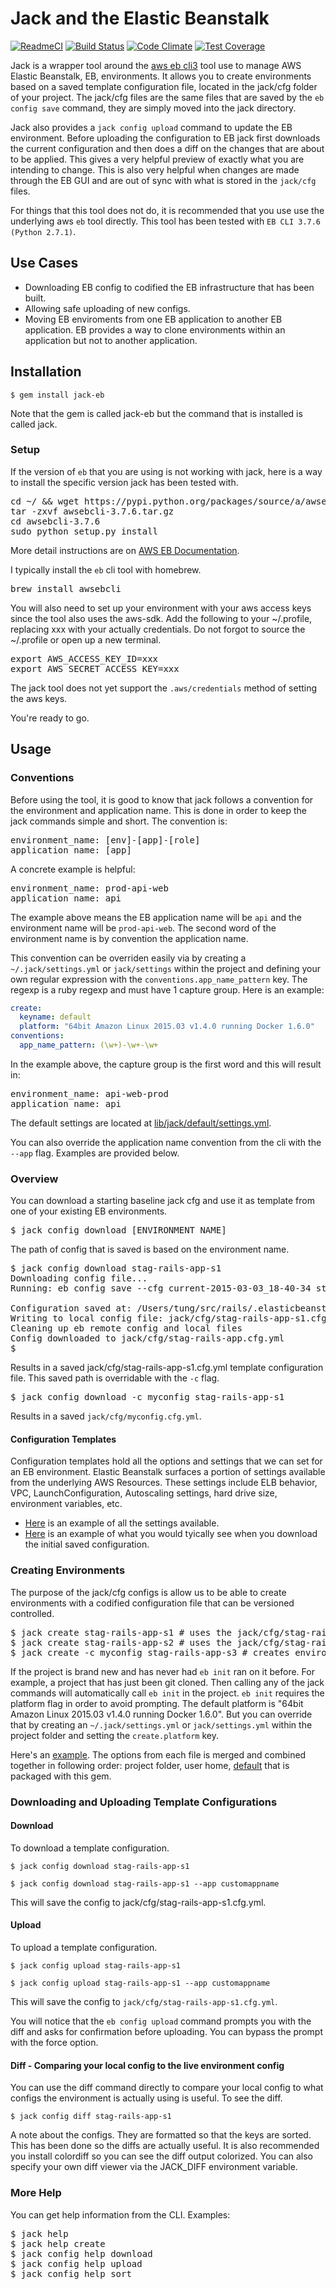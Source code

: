 # Jack and the Elastic Beanstalk

[![ReadmeCI](http://www.readmeci.com/images/readmeci-badge.svg)](http://www.readmeci.com/tongueroo/jack)
[![Build Status](https://travis-ci.org/tongueroo/jack.svg?branch=master)](https://travis-ci.org/tongueroo/jack)
[![Code Climate](https://codeclimate.com/github/tongueroo/jack/badges/gpa.svg)](https://codeclimate.com/github/tongueroo/jack)
[![Test Coverage](https://codeclimate.com/github/tongueroo/jack/badges/coverage.svg)](https://codeclimate.com/github/tongueroo/jack)

Jack is a wrapper tool around the [aws eb cli3](http://docs.aws.amazon.com/elasticbeanstalk/latest/dg/eb-cli3.html) tool use to manage AWS Elastic Beanstalk, EB, environments.  It allows you to create environments based on a saved template configuration file, located in the jack/cfg folder of your project.  The jack/cfg files are the same files that are saved by the `eb config save` command, they are simply moved into the jack directory.

Jack also provides a `jack config upload` command to update the EB environment.   Before uploading the configuration to EB jack first downloads the current configuration and then does a diff on the changes that are about to be applied.  This gives a very helpful preview of exactly what you are intending to change.  This is also very helpful when changes are made through the EB GUI and are out of sync with what is stored in the `jack/cfg` files.

For things that this tool does not do, it is recommended that you use use the underlying aws `eb` tool directly.  This tool has been tested with `EB CLI 3.7.6 (Python 2.7.1)`.

## Use Cases

* Downloading EB config to codified the EB infrastructure that has been built.
* Allowing safe uploading of new configs.
* Moving EB enviroments from one EB application to another EB application.  EB provides a way to clone environments within an application but not to another application.

## Installation

```
$ gem install jack-eb
```

Note that the gem is called jack-eb but the command that is installed is called jack.

### Setup

If the version of `eb` that you are using is not working with jack, here is a way to install the specific version jack has been tested with.

<pre>
cd ~/ && wget https://pypi.python.org/packages/source/a/awsebcli/awsebcli-3.7.6.tar.gz
tar -zxvf awsebcli-3.7.6.tar.gz
cd awsebcli-3.7.6
sudo python setup.py install
</pre>

More detail instructions are on [AWS EB Documentation](http://docs.aws.amazon.com/elasticbeanstalk/latest/dg/eb-cli3-getting-set-up.html).

I typically install the `eb` cli tool with homebrew.

<pre>
brew install awsebcli
</pre>

You will also need to set up your environment with your aws access keys since the tool also uses the aws-sdk.  Add the following to your ~/.profile, replacing xxx with your actually credentials.  Do not forgot to source the ~/.profile or open up a new terminal.

<pre>
export AWS_ACCESS_KEY_ID=xxx
export AWS_SECRET_ACCESS_KEY=xxx
</pre>

The jack tool does not yet support the `.aws/credentials` method of setting the aws keys.

You're ready to go.

## Usage

### Conventions

Before using the tool, it is good to know that jack follows a convention for the environment and application name.  This is done in order to keep the jack commands simple and short.  The convention is:

<pre>
environment_name: [env]-[app]-[role]
application_name: [app]
</pre>

A concrete example is helpful:

<pre>
environment_name: prod-api-web
application_name: api
</pre>

The example above means the EB application name will be `api` and the environment name will be `prod-api-web`.  The second word of the environment name is by convention the application name.

This convention can be overriden easily via by creating a `~/.jack/settings.yml` or `jack/settings` within the project and defining your own regular expression with the `conventions.app_name_pattern` key.  The regexp is a ruby regexp and must have 1 capture group.  Here is an example:

```yaml
create:
  keyname: default
  platform: "64bit Amazon Linux 2015.03 v1.4.0 running Docker 1.6.0"
conventions:
  app_name_pattern: (\w+)-\w+-\w+
```

In the example above, the capture group is the first word and this will result in:

<pre>
environment_name: api-web-prod
application_name: api
</pre>


The default settings are located at [lib/jack/default/settings.yml](https://github.com/tongueroo/jack/blob/master/lib/jack/default/settings.yml).

You can also override the application name convention from the cli with the `--app` flag.  Examples are provided below.

### Overview

You can download a starting baseline jack cfg and use it as template from one of your existing EB environments.

<pre>
$ jack config download [ENVIRONMENT_NAME]
</pre>

The path of config that is saved is based on the environment name.

<pre>
$ jack config download stag-rails-app-s1
Downloading config file...
Running: eb config save --cfg current-2015-03-03_18-40-34 stag-rails-app-s1

Configuration saved at: /Users/tung/src/rails/.elasticbeanstalk/saved_configs/current-2015-03-03_18-40-34.cfg.yml
Writing to local config file: jack/cfg/stag-rails-app-s1.cfg.yml
Cleaning up eb remote config and local files
Config downloaded to jack/cfg/stag-rails-app.cfg.yml
$ 
</pre>

Results in a saved jack/cfg/stag-rails-app-s1.cfg.yml template configuration file.  This saved path is overridable with the `-c` flag. 

<pre>
$ jack config download -c myconfig stag-rails-app-s1
</pre>

Results in a saved `jack/cfg/myconfig.cfg.yml`. 

#### Configuration Templates

Configuration templates hold all the options and settings that we can set for an EB environment.  Elastic Beanstalk surfaces a portion of settings available from the underlying AWS Resources.  These settings include ELB behavior, VPC, LaunchConfiguration, Autoscaling settings, hard drive size, environment variables, etc.

* [Here](https://gist.github.com/tongueroo/acc421c5ec998f238b4b) is an example of all the settings available.
* [Here](https://gist.github.com/tongueroo/f22bbae7864ecec41ff3) is an example of what you would tyically see when you download the initial saved configuration.

### Creating Environments

The purpose of the jack/cfg configs is allow us to be able to create environments with a codified configuration file that can be versioned controlled.

<pre>
$ jack create stag-rails-app-s1 # uses the jack/cfg/stag-rails-app-s1.cfg.yml config
$ jack create stag-rails-app-s2 # uses the jack/cfg/stag-rails-app-s2.cfg.yml config
$ jack create -c myconfig stag-rails-app-s3 # creates environment using jack/cfg/myconfig.cfg.yml
</pre>

If the project is brand new and has never had `eb init` ran on it before.  For example, a project that has just been git cloned.  Then calling any of the jack commands will automatically call `eb init` in the project.  `eb init` requires the platform flag in order to avoid prompting.  The default platform is "64bit Amazon Linux 2015.03 v1.4.0 running Docker 1.6.0".  But you can override that by creating an `~/.jack/settings.yml` or `jack/settings.yml` within the project folder and setting the `create.platform` key.

Here's an [example](https://gist.github.com/tongueroo/086e3c11c4d00d5c39b6). The options from each file is merged and combined together in following order: project folder, user home, [default](lib/jack/default/settings.yml) that is packaged with this gem.

### Downloading and Uploading Template Configurations

#### Download

To download a template configuration.

```
$ jack config download stag-rails-app-s1

$ jack config download stag-rails-app-s1 --app customappname
```

This will save the config to jack/cfg/stag-rails-app-s1.cfg.yml.

#### Upload

To upload a template configuration.

```
$ jack config upload stag-rails-app-s1

$ jack config upload stag-rails-app-s1 --app customappname
```

This will save the config to `jack/cfg/stag-rails-app-s1.cfg.yml`.  

You will notice that the `eb config upload` command prompts you with the diff and asks for confirmation before uploading.  You can bypass the prompt with the force option.

#### Diff - Comparing your local config to the live environment config

You can use the diff command directly to compare your local config to what configs the environment is actually using is useful.  To see the diff.

```
$ jack config diff stag-rails-app-s1
```

A note about the configs.  They are formatted so that the keys are sorted.  This has been done so the diffs are actually useful.  It is also recommended you install colordiff so you can see the diff output colorized.  You can also specify your own diff viewer via the JACK_DIFF environment variable.

### More Help

You can get help information from the CLI.  Examples:

<pre>
$ jack help
$ jack help create
$ jack config help download
$ jack config help upload
$ jack config help sort
</pre>
